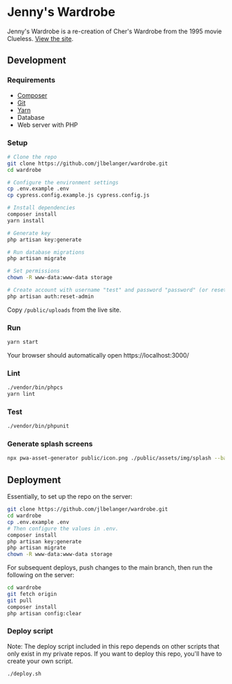 # Jenny's Wardrobe

Jenny's Wardrobe is a re-creation of Cher's Wardrobe from the 1995 movie Clueless. [View the site](https://wardrobe.jennybelanger.com/).

## Development

### Requirements

- [Composer](https://getcomposer.org/)
- [Git](https://git-scm.com/)
- [Yarn](https://classic.yarnpkg.com/en/docs/install)
- Database
- Web server with PHP

### Setup

``` bash
# Clone the repo
git clone https://github.com/jlbelanger/wardrobe.git
cd wardrobe

# Configure the environment settings
cp .env.example .env
cp cypress.config.example.js cypress.config.js

# Install dependencies
composer install
yarn install

# Generate key
php artisan key:generate

# Run database migrations
php artisan migrate

# Set permissions
chown -R www-data:www-data storage

# Create account with username "test" and password "password" (or reset existing account password to "password")
php artisan auth:reset-admin
```

Copy `/public/uploads` from the live site.

### Run

``` bash
yarn start
```

Your browser should automatically open https://localhost:3000/

### Lint

``` bash
./vendor/bin/phpcs
yarn lint
```

### Test

``` bash
./vendor/bin/phpunit
```

### Generate splash screens

``` bash
npx pwa-asset-generator public/icon.png ./public/assets/img/splash --background "#000" --splash-only --type png --portrait-only --padding "20%"
```

## Deployment

Essentially, to set up the repo on the server:

``` bash
git clone https://github.com/jlbelanger/wardrobe.git
cd wardrobe
cp .env.example .env
# Then configure the values in .env.
composer install
php artisan key:generate
php artisan migrate
chown -R www-data:www-data storage
```

For subsequent deploys, push changes to the main branch, then run the following on the server:

``` bash
cd wardrobe
git fetch origin
git pull
composer install
php artisan config:clear
```

### Deploy script

Note: The deploy script included in this repo depends on other scripts that only exist in my private repos. If you want to deploy this repo, you'll have to create your own script.

``` bash
./deploy.sh
```
